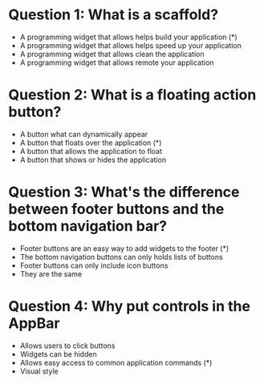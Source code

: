 # Question 1: What is a scaffold?
- A programming widget that allows helps build your application (*)
- A programming widget that allows helps speed up your application
- A programming widget that allows clean the application
- A programming widget that allows remote your application

# Question 2: What is a floating action button?
- A button what can dynamically appear
- A button that floats over the application (*)
- A button that allows the application to float
- A button that shows or hides the application

# Question 3: What's the difference between footer buttons and the bottom navigation bar?
- Footer buttons are an easy way to add widgets to the footer (*)
- The bottom navigation buttons can only holds lists of buttons
- Footer buttons can only include icon buttons
- They are the same

# Question 4: Why put controls in the AppBar
- Allows users to click buttons
- Widgets can be hidden
- Allows easy access to common application commands (*)
- Visual style